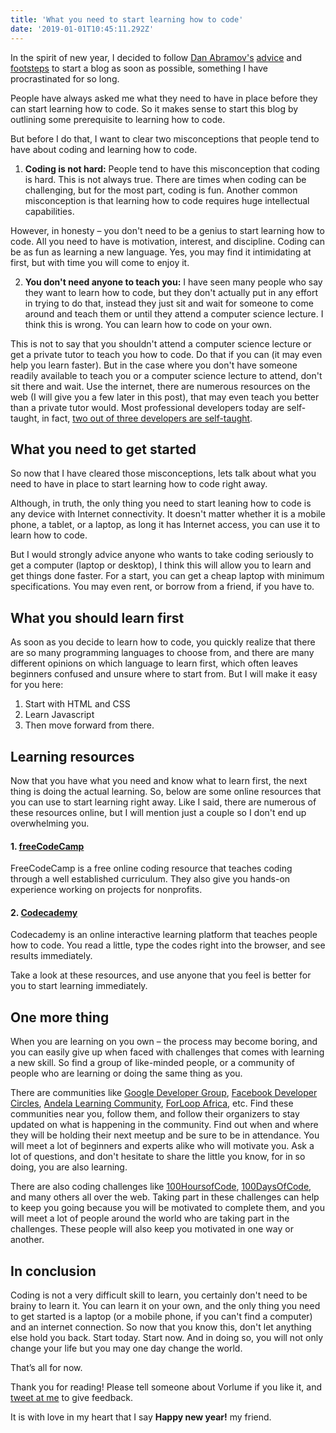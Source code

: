 ```yaml
---
title: 'What you need to start learning how to code'
date: '2019-01-01T10:45:11.292Z'
---
```


In the spirit of new year, I decided to follow [Dan Abramov's](https://twitter.com/dan_abramov) [advice](https://twitter.com/dan_abramov/status/1079214023881707520) and [footsteps](https://overreacted.io) to start a blog as soon as possible, something I have procrastinated for so long.

People have always asked me what they need to have in place before they can start learning how to code. So it makes sense to start this blog by outlining some prerequisite to learning how to code.

But before I do that, I want to clear two misconceptions that people tend to have about coding and learning how to code.
1. **Coding is not hard:** People tend to have this misconception that coding is hard. This is not always true. There are times when coding can be challenging, but for the most part, coding is fun. Another common misconception is that learning how to code requires huge intellectual capabilities.

However, in honesty – you don't need to be a genius to start learning how to code. All you need to have is motivation, interest, and discipline. Coding can be as fun as learning a new language. Yes, you may find it intimidating at first, but with time you will come to enjoy it.

2. **You don't need anyone to teach you:** I have seen many people who say they want to learn how to code, but they don't actually put in any effort in trying to do that, instead they just sit and wait for someone to come around and teach them or until they attend a computer science lecture. I think this is wrong. You can learn how to code on your own.

This is not to say that you shouldn't attend a computer science lecture or get a private tutor to teach you how to code. Do that if you can (it may even help you learn faster). But in the case where you don't have someone readily available to teach you or a computer science lecture to attend, don't sit there and wait. Use the internet, there are numerous resources on the web (I will give you a few later in this post), that may even teach you better than a private tutor would. Most professional developers today are self-taught, in fact, [two out of three developers are self-taught](https://qz.com/649409/two-out-of-three-developers-are-self-taught-and-other-trends-from-a-survey-of-56033-developers/).

## What you need to get started
So now that I have cleared those misconceptions, lets talk about what you need to have in place to start learning how to code right away.

Although, in truth, the only thing you need to start leaning how to code is any device with Internet connectivity. It doesn't matter whether it is a mobile phone, a tablet, or a laptop, as long it has Internet access, you can use it to learn how to code.

But I would strongly advice anyone who wants to take coding seriously to get a computer (laptop or desktop), I think this will allow you to learn and get things done faster. For a start, you can get a cheap laptop with minimum specifications. You may even rent, or borrow from a friend, if you have to.

## What you should learn first
As soon as you decide to learn how to code, you quickly realize that there are so many programming languages to choose from, and there are many different opinions on which language to learn first, which often leaves beginners confused and unsure where to start from. But I will make it easy for you here:
1. Start with HTML and CSS
2. Learn Javascript
3. Then move forward from there.

## Learning resources
Now that you have what you need and know what to learn first, the next thing is doing the actual learning. So, below are some online resources that you can use to start learning right away. Like I said, there are numerous of these resources online, but I will mention just a couple so I don't end up overwhelming you.

#### 1. [freeCodeCamp](https://www.freecodecamp.org)
FreeCodeCamp is a free online coding resource that teaches coding through a well established curriculum. They also give you hands-on experience working on projects for nonprofits.

#### 2. [Codecademy](https://www.codecademy.com)
Codecademy is an online interactive learning platform that teaches people how to code. You read a little, type the codes right into the browser, and see results immediately.

Take a look at these resources, and use anyone that you feel is better for you to start learning immediately.

## One more thing
When you are learning on you own – the process may become boring, and you can easily give up when faced with challenges that comes with learning a new skill. So find a group of like-minded people, or a community of people who are learning or doing the same thing as you.

There are communities like [Google Developer Group](https://developers.google.com/programs/community/gdg), [Facebook Developer Circles](https://developers.facebook.com/developercircles/), [Andela Learning Community](https://andela.com/alc/), [ForLoop Africa](https://forloop.africa), etc. Find these communities near you, follow them, and follow their organizers to stay updated on what is happening in the community. Find out when and where they will be holding their next meetup and be sure to be in attendance. You will meet a lot of beginners and experts alike who will motivate you. Ask a lot of questions, and don't hesitate to share the little you know, for in so doing, you are also learning.

There are also coding challenges like [100HoursofCode](https://twitter.com/hashtag/100hoursofcode), [100DaysOfCode](https://twitter.com/hashtag/100DaysOfCode), and many others all over the web. Taking part in these challenges can help to keep you going because you will be motivated to complete them, and you will meet a lot of people around the world who are taking part in the challenges. These people will also keep you motivated in one way or another.

## In conclusion
Coding is not a very difficult skill to learn, you certainly don't need to be brainy to learn it. You can learn it on your own, and the only thing you need to get started is a laptop (or a mobile phone, if you can't find a computer) and an internet connection. So now that you know this, don't let anything else hold you back. Start today. Start now. And in doing so, you will not only change your life but you may one day change the world.

That’s all for now.

Thank you for reading! Please tell someone about Vorlume if you like it, and [tweet at me](https://twitter.com/Nzesalem) to give feedback.

It is with love in my heart that I say **Happy new year!** my friend.